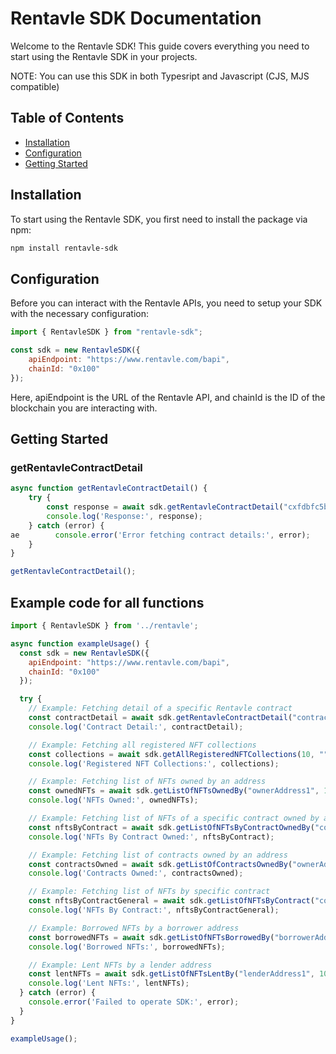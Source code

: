 # Rentavle SDK Documentation

Welcome to the Rentavle SDK! This guide covers everything you need to start using the Rentavle SDK in your projects.

NOTE: You can use this SDK in both Typesript and Javascript (CJS, MJS compatible)

## Table of Contents

- [Installation](https://www.notion.so/SDK-0e1f1b483964462f8df7c9ed95220b56?pvs=21)
- [Configuration](https://www.notion.so/SDK-0e1f1b483964462f8df7c9ed95220b56?pvs=21)
- [Getting Started](https://www.notion.so/SDK-0e1f1b483964462f8df7c9ed95220b56?pvs=21)

## Installation

To start using the Rentavle SDK, you first need to install the package via npm:

```bash
npm install rentavle-sdk

```

## **Configuration**

Before you can interact with the Rentavle APIs, you need to setup your SDK with the necessary configuration:

```jsx
import { RentavleSDK } from "rentavle-sdk";

const sdk = new RentavleSDK({
    apiEndpoint: "https://www.rentavle.com/bapi",
    chainId: "0x100"
});

```

Here, ﻿apiEndpoint is the URL of the Rentavle API, and ﻿chainId is the ID of the blockchain you are interacting with.

## Getting Started

### getRentavleContractDetail

```jsx
async function getRentavleContractDetail() {
    try {
        const response = await sdk.getRentavleContractDetail("cxfdbfc5b5b330df8481e17f6872d985ade4986ee8");
        console.log('Response:', response);
    } catch (error) {
ae        console.error('Error fetching contract details:', error);
    }
}

getRentavleContractDetail();

```

## Example code for all functions

```jsx
import { RentavleSDK } from '../rentavle';

async function exampleUsage() {
  const sdk = new RentavleSDK({
    apiEndpoint: "https://www.rentavle.com/bapi",
    chainId: "0x100"
  });

  try {
    // Example: Fetching detail of a specific Rentavle contract
    const contractDetail = await sdk.getRentavleContractDetail("contractAddress1");
    console.log('Contract Detail:', contractDetail);

    // Example: Fetching all registered NFT collections
    const collections = await sdk.getAllRegisteredNFTCollections(10, "");
    console.log('Registered NFT Collections:', collections);

    // Example: Fetching list of NFTs owned by an address
    const ownedNFTs = await sdk.getListOfNFTsOwnedBy("ownerAddress1", 10, "");
    console.log('NFTs Owned:', ownedNFTs);

    // Example: Fetching list of NFTs of a specific contract owned by a particular address
    const nftsByContract = await sdk.getListOfNFTsByContractOwnedBy("contractAddress2", "ownerAddress2", 10, "");
    console.log('NFTs By Contract Owned:', nftsByContract);

    // Example: Fetching list of contracts owned by an address
    const contractsOwned = await sdk.getListOfContractsOwnedBy("ownerAddress3", 10, "");
    console.log('Contracts Owned:', contractsOwned);

    // Example: Fetching list of NFTs by specific contract
    const nftsByContractGeneral = await sdk.getListOfNFTsByContract("contractAddress3", 10, "");
    console.log('NFTs By Contract:', nftsByContractGeneral);

    // Example: Borrowed NFTs by a borrower address
    const borrowedNFTs = await sdk.getListOfNFTsBorrowedBy("borrowerAddress1", 10, "");
    console.log('Borrowed NFTs:', borrowedNFTs);

    // Example: Lent NFTs by a lender address
    const lentNFTs = await sdk.getListOfNFTsLentBy("lenderAddress1", 10, "");
    console.log('Lent NFTs:', lentNFTs);
  } catch (error) {
    console.error('Failed to operate SDK:', error);
  }
}

exampleUsage();

```
